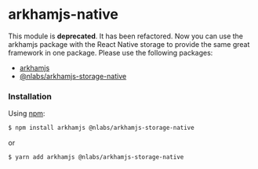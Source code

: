 # arkhamjs-native


This module is __deprecated__. It has been refactored. Now you can use the arkhamjs package with the React Native storage to provide the same great framework in one package. Please use the following packages:
* [arkhamjs](https://www.npmjs.com/package/arkhamjs)
* [@nlabs/arkhamjs-storage-native](https://www.npmjs.com/package/@nlabs/arkhamjs)

### Installation

Using [npm](https://www.npmjs.com/):
```bash
$ npm install arkhamjs @nlabs/arkhamjs-storage-native
```
or
```bash
$ yarn add arkhamjs @nlabs/arkhamjs-storage-native
```
